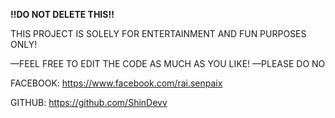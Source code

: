 **!!DO NOT DELETE THIS!!**

THIS PROJECT IS SOLELY FOR ENTERTAINMENT AND FUN PURPOSES ONLY!

—FEEL FREE TO EDIT THE CODE AS MUCH AS YOU LIKE!
—PLEASE DO NO

FACEBOOK: https://www.facebook.com/rai.senpaix

GITHUB: https://github.com/ShinDevv